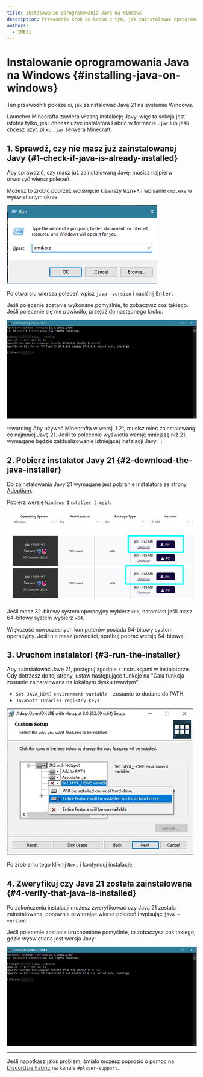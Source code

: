 ```yaml
---
title: Instalowanie oprogramowania Java na Windows
description: Przewodnik krok po kroku o tym, jak zainstalować oprogramowanie Java na Windows.
authors:
  - IMB11
---
```


# Instalowanie oprogramowania Java na Windows {#installing-java-on-windows}

Ten przewodnik pokaże ci, jak zainstalować Javę 21 na systemie Windows.

Launcher Minecrafta zawiera własną instalację Javy, więc ta sekcja jest istotna tylko, jeśli chcesz użyć instalatora Fabric w formacie `.jar` lub jeśli chcesz użyć pliku `.jar` serwera Minecraft.

## 1. Sprawdź, czy nie masz już zainstalowanej Javy {#1-check-if-java-is-already-installed}

Aby sprawdzić, czy masz już zainstalowaną Javę, musisz najpierw otworzyć wiersz poleceń.

Możesz to zrobić poprzez wciśnięcie klawiszy <kbd>Win</kbd>+<kbd>R</kbd> i wpisanie `cmd.exe` w wyświetlonym oknie.

![Okno dialogowe Uruchamiania w systemie Windows z wpisanym tekstem "cmd.exe" w pasku uruchamiania](/assets/players/installing-java/windows-run-dialog.png)

Po otwarciu wiersza poleceń wpisz `java -version` i naciśnij <kbd>Enter</kbd>.

Jeśli polecenie zostanie wykonane pomyślnie, to zobaczysz coś takiego. Jeśli polecenie się nie powiodło, przejdź do następnego kroku.

![Wiersz poleceń z wpisanym poleceniem "java -version"](/assets/players/installing-java/windows-java-version.png)

:::warning
Aby używać Minecrafta w wersji 1.21, musisz mieć zainstalowaną co najmniej Javę 21. Jeśli to polecenie wyświetla wersję mniejszą niż 21, wymagane będzie zaktualizowanie istniejącej instalacji Javy.
:::

## 2. Pobierz instalator Javy 21 {#2-download-the-java-installer}

Do zainstalowania Javy 21 wymagane jest pobranie instalatora ze strony [Adoptium](https://adoptium.net/en-GB/temurin/releases/?os=windows\&package=jdk\&version=21).

Pobierz wersję `Windows Installer (.msi)`:

![Strona pobierania Adoptium z wyróżnioną wersją Windows Installer (.msi)](/assets/players/installing-java/windows-download-java.png)

Jeśli masz 32-bitowy system operacyjny wybierz `x86`, natomiast jeśli masz 64-bitowy system wybierz `x64`.

Większość nowoczesnych komputerów posiada 64-bitowy system operacyjny. Jeśli nie masz pewności, spróbuj pobrać wersję 64-bitową.

## 3. Uruchom instalator! {#3-run-the-installer}

Aby zainstalować Javę 21, postępuj zgodnie z instrukcjami w instalatorze. Gdy dotrzesz do tej strony, ustaw następujące funkcje na "Cała funkcja zostanie zainstalowana na lokalnym dysku twardym":

- `Set JAVA_HOME environment variable` - zostanie to dodane do PATH.
- `JavaSoft (Oracle) registry keys`

![Instalator Javy 21 wyróżnionymi polami "Set JAVA\_HOME variable" i "JavaSoft (Oracle) registry keys"](/assets/players/installing-java/windows-wizard-screenshot.png)

Po zrobieniu tego kliknij `Next` i kontynuuj instalację.

## 4. Zweryfikuj czy Java 21 została zainstalowana {#4-verify-that-java-is-installed}

Po zakończeniu instalacji możesz zweryfikować czy Java 21 została zainstalowana, ponownie otwierając wiersz poleceń i wpisując `java -version`.

Jeśli polecenie zostanie uruchomione pomyślnie, to zobaczysz coś takiego, gdzie wyświetlana jest wersja Javy:

![Wiersz poleceń z wpisanym poleceniem "java -version"](/assets/players/installing-java/windows-java-version.png)

---

Jeśli napotkasz jakiś problem, śmiało możesz poprosić o pomoc na [Discordzie Fabric](https://discord.gg/v6v4pMv) na kanale `#player-support`.
